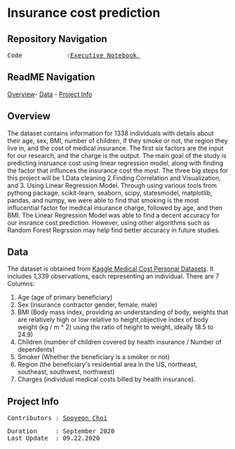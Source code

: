 # **Insurance cost prediction**

## **Repository Navigation**
<pre>
Code            :<a href=https://github.com/schoi15-umbc/Insurance-cost-prediction/blob/master/InsuranceCostPrediction.ipynb>Executive Notebook </a>
</pre>

## **ReadME Navigation**

[Overview](https://github.com/schoi15-umbc/Insurance-cost-prediction##Overview)-
[Data](https://github.com/schoi15-umbc/Insurance-cost-prediction##Data) -
[Project Info](https://github.com/schoi15-umbc/Insurance-cost-prediction##Project-Info)


## **Overview**
The dataset contains information for 1338 individuals with details about their age, sex, BMI, number of children, if they smoke or not, the region they live in, and the cost of medical insurance. The first six factors are the input for our research, and the charge is the output. The main goal of the study is predicting insruance cost using linear regression model, along with finding the factor that influnces the insurance cost the most. The three big steps for this project will be 1.Data cleaning 2.Finding Correlation and Visualization, and 3. Using Linear Regression Model. Through using various tools from pythong package, scikit-learn, seaborn, scipy, statesmodel, matplotlib, pandas, and numpy, we were able to find that smoking is the most influcential factor for medical insurance charge, followed by age, and then BMI. The Linear Regression Model was able to find a decent accuracy for our insrance cost prediction. However, using other algorithms such as Random Forest Regrssion may help find better accuracy in future studies. 

## **Data**
The dataset is obtained from [Kaggle Medical Cost Personal Datasets](https://www.kaggle.com/mirichoi0218/insurance). It includes 1,339 observations, each representing an individual. 
There are 7 Columns: 
1. Age (age of primary beneficiary)
2. Sex (insurance contractor gender, female, male)
3. BMI (Body mass index, providing an understanding of body, weights that are relatively high or low relative to height,objective index of body weight (kg / m ^ 2) using the ratio of height to weight, ideally 18.5 to 24.9)
4. Children (number of children covered by health insurance / Number of dependents)
5. Smoker (Whether the beneficiary is a smoker or not)
6. Region (the beneficiary's residential area in the US, northeast, southeast, southwest, northwest)
7. Charges (individual medical costs billed by health insurance).

## **Project Info**

<pre>
Contributors : <a href=https://github.com/schoi15-umbc>Sooyeon Choi</a>
</pre>

<pre>
Duration     : September 2020
Last Update  : 09.22.2020
</pre>
